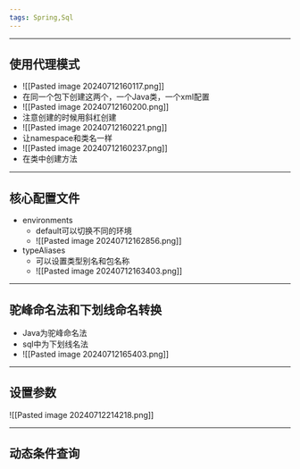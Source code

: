 ```yaml
---
tags: Spring,Sql
---
```


---

## 使用代理模式

 - ![[Pasted image 20240712160117.png]]
 - 在同一个包下创建这两个，一个Java类，一个xml配置
 - ![[Pasted image 20240712160200.png]]
 - 注意创建的时候用斜杠创建
 - ![[Pasted image 20240712160221.png]]
 - 让namespace和类名一样
 - ![[Pasted image 20240712160237.png]]
 - 在类中创建方法

---

## 核心配置文件


 - environments
	 - default可以切换不同的环境
	 - ![[Pasted image 20240712162856.png]]
 - typeAliases
	 - 可以设置类型别名和包名称
	 - ![[Pasted image 20240712163403.png]]

---

## 驼峰命名法和下划线命名转换

 - Java为驼峰命名法
 - sql中为下划线名法
 - ![[Pasted image 20240712165403.png]]

---

## 设置参数

![[Pasted image 20240712214218.png]]

---

## 动态条件查询